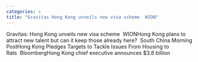 ```yaml
---
categories: c
title: "Gravitas Hong Kong unveils new visa scheme  WION"
---
```

Gravitas: Hong Kong unveils new visa scheme&nbsp;&nbsp;WIONHong Kong plans to attract new talent but can it keep those already here?&nbsp;&nbsp;South China Morning PostHong Kong Pledges Targets to Tackle Issues From Housing to Rats&nbsp;&nbsp;BloombergHong Kong chief executive announces $3.8 billion